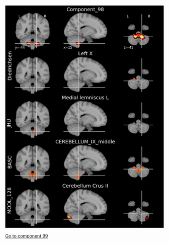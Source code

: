 


![98](preliminary/98.jpg "Component 98")

[Go to component 99](https://parietal-inria.github.io/MODL_atlas/1024/99 "Component 99")